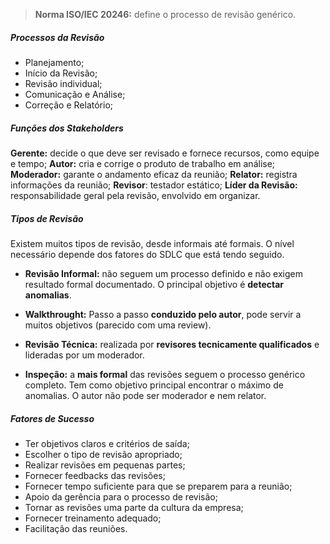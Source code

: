 
> **Norma ISO/IEC 20246:** define o processo de revisão genérico.

##### Processos da Revisão

- Planejamento;
- Início da Revisão;
- Revisão individual;
- Comunicação e Análise;
- Correção e Relatório;

##### Funções dos Stakeholders

**Gerente:** decide o que deve ser revisado e fornece recursos, como equipe e tempo;
**Autor:** cria e corrige o produto de trabalho em análise;
**Moderador:** garante o andamento eficaz da reunião;
**Relator:** registra informações da reunião;
**Revisor**: testador estático;
**Líder da Revisão:** responsabilidade geral pela revisão, envolvido em organizar.

##### Tipos de Revisão

Existem muitos tipos de revisão, desde informais até formais. O nível necessário depende dos fatores do SDLC que está tendo seguido.

- **Revisão Informal:** não seguem um processo definido e não exigem resultado formal documentado. O principal objetivo é **detectar anomalias**.

- **Walkthrought:** Passo a passo **conduzido pelo autor**, pode servir a muitos objetivos (parecido com uma review).

- **Revisão Técnica:** realizada por **revisores tecnicamente qualificados** e lideradas por um moderador.

- **Inspeção:** a **mais formal** das revisões seguem o processo genérico completo. Tem como objetivo principal encontrar o máximo de anomalias. O autor não pode ser moderador e nem relator.

##### Fatores de Sucesso

- Ter objetivos claros e critérios de saída;
- Escolher o tipo de revisão apropriado;
- Realizar revisões em pequenas partes;
- Fornecer feedbacks das revisões;
- Fornecer tempo suficiente para que se preparem para a reunião;
- Apoio da gerência para o processo de revisão;
- Tornar as revisões uma parte da cultura da empresa;
- Fornecer treinamento adequado;
- Facilitação das reuniões.